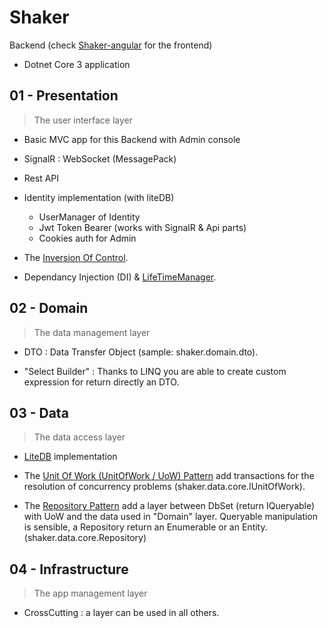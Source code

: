 # Shaker

Backend (check [Shaker-angular](https://github.com/aZerato/shaker-angular) for the frontend)

- Dotnet Core 3 application

## 01 - Presentation

> The user interface layer

- Basic MVC app for this Backend with Admin console

- SignalR : WebSocket (MessagePack)

- Rest API

- Identity implementation (with liteDB)
    - UserManager of Identity
    - Jwt Token Bearer (works with SignalR & Api parts)
    - Cookies auth for Admin

- The [Inversion Of Control](https://msdn.microsoft.com/en-us/library/ff921087.aspx).

- Dependancy Injection (DI) & [LifeTimeManager](https://msdn.microsoft.com/en-us/library/ff647854.aspx).

## 02 - Domain

> The data management layer

- DTO : Data Transfer Object (sample: shaker.domain.dto).

- "Select Builder" : Thanks to LINQ you are able to create custom expression for return directly an DTO.

## 03 - Data

> The data access layer 

- [LiteDB](https://github.com/mbdavid/LiteDB) implementation

- The [Unit Of Work (UnitOfWork / UoW) Pattern](https://martinfowler.com/eaaCatalog/unitOfWork.html) add transactions for the resolution of concurrency problems (shaker.data.core.IUnitOfWork).

- The [Repository Pattern](https://msdn.microsoft.com/en-us/library/ff649690.aspx) add a layer between DbSet (return IQueryable) with UoW and the data used in "Domain" layer. 
Queryable manipulation is sensible, a Repository return an Enumerable or an Entity. (shaker.data.core.Repository)


## 04 - Infrastructure

> The app management layer

- CrossCutting : a layer can be used in all others.
